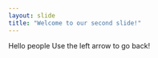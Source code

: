 ```yaml
---
layout: slide
title: "Welcome to our second slide!"
---
```

Hello people 
Use the left arrow to go back!
